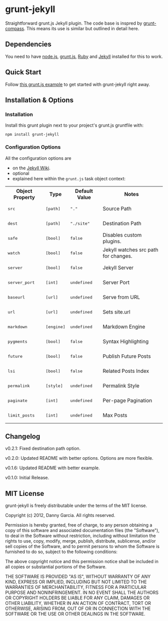 # grunt-jekyll

Straightforward grunt.js Jekyll plugin. The code base is inspred by [grunt-compass](https://github.com/kahlil/grunt-compass). This means its use is similar but outlined in detail here.

## Dependencies

You need to have [node.js](http://nodejs.org/), [grunt.js](https://github.com/cowboy/grunt), [Ruby](http://www.ruby-lang.org/) and [Jekyll](https://github.com/mojombo/jekyll/) installed for this to work.

## Quick Start

Follow [this grunt.js example](https://gist.github.com/3753650) to get started with grunt-jekyll right away.

## Installation & Options

### Installation

Install this grunt plugin next to your project's grunt.js gruntfile with:
	
	npm install grunt-jekyll

### Configuration Options

All the configuration options are

 * on the [Jekyll Wiki](https://github.com/mojombo/jekyll/wiki/configuration).
 * optional
 *  explained here within the `grunt.js` task object context:

<table>
	<tr>
		<th>Object Property</th>
		<th>Type</th>
		<th>Default Value</th>
		<th>Notes</th>
	</tr>
	<tr>
		<td><pre>src</pre></td>
		<td><pre>[path]</pre></td>
		<td><pre>"."</pre></td>
		<td>Source Path</td>
	</tr>
	<tr>
		<td><pre>dest</pre></td>
		<td><pre>[path]</pre></td>
		<td><pre>"./site"</pre></td>
		<td>Destination Path</td>
	</tr>
	<tr>
		<td><pre>safe</pre></td>
		<td><pre>[bool]</pre></td>
		<td><pre>false</pre></td>
		<td>Disables custom plugins.</td>
	</tr>
	<tr>
		<td><pre>watch</pre></td>
		<td><pre>[bool]</pre></td>
		<td><pre>false</pre></td>
		<td>Jekyll watches src path for changes.</td>
	</tr>
	<tr>
		<td><pre>server</pre></td>
		<td><pre>[bool]</pre></td>
		<td><pre>false</pre></td>
		<td>Jekyll Server</td>
	</tr>
	<tr>
		<td><pre>server_port</pre></td>
		<td><pre>[int]</pre></td>
		<td><pre>undefined</pre></td>
		<td>Server Port</td>
	</tr>
	<tr>
		<td><pre>baseurl</pre></td>
		<td><pre>[url]</pre></td>
		<td><pre>undefined</pre></td>
		<td>Serve from URL</td>
	</tr>
	<tr>
		<td><pre>url</pre></td>
		<td><pre>[url]</pre></td>
		<td><pre>undefined</pre></td>
		<td>Sets site.url</td>
	</tr>
	<tr>
		<td><pre>markdown</pre></td>
		<td><pre>[engine]</pre></td>
		<td><pre>undefined</pre></td>
		<td>Markdown Engine</td>
	</tr>
	<tr>
		<td><pre>pygments</pre></td>
		<td><pre>[bool]</pre></td>
		<td><pre>false</pre></td>
		<td>Syntax Highlighting</td>
	</tr>
	<tr>
		<td><pre>future</pre></td>
		<td><pre>[bool]</pre></td>
		<td><pre>false</pre></td>
		<td>Publish Future Posts</td>
	</tr>
	<tr>
		<td><pre>lsi</pre></td>
		<td><pre>[bool]</pre></td>
		<td><pre>false</pre></td>
		<td>Related Posts Index</td>
	</tr>
	<tr>
		<td><pre>permalink</pre></td>
		<td><pre>[style]</pre></td>
		<td><pre>undefined</pre></td>
		<td>Permalink Style</td>
	</tr>
	<tr>
		<td><pre>paginate</pre></td>
		<td><pre>[int]</pre></td>
		<td><pre>undefined</pre></td>
		<td>Per-page Pagination</td>
	</tr>
	<tr>
		<td><pre>limit_posts</pre></td>
		<td><pre>[int]</pre></td>
		<td><pre>undefined</pre></td>
		<td>Max Posts</td>
	</tr>
</table>


## Changelog

v0.2.1: Fixed destination path option.

v0.2.0: Updated README with better options. Options are more flexible.

v0.1.6: Updated README with better example.

v0.1.0: Initial Release.


## MIT License

grunt-jekyll is freely distributable under the terms of the MIT license.

Copyright (c) 2012, Danny Garcia. All rights reserved.

Permission is hereby granted, free of charge, to any person obtaining a copy of this software and associated documentation
files (the "Software"), to deal in the Software without restriction, including without limitation the rights to use,
copy, modify, merge, publish, distribute, sublicense, and/or sell copies of the Software, and to permit persons to whom the Software is furnished to do so, subject to the following conditions:

The above copyright notice and this permission notice shall be included in all copies or substantial portions of the Software.

THE SOFTWARE IS PROVIDED "AS IS", WITHOUT WARRANTY OF ANY KIND, EXPRESS OR IMPLIED, INCLUDING BUT NOT LIMITED TO THE WARRANTIES OF MERCHANTABILITY, FITNESS FOR A PARTICULAR PURPOSE AND NONINFRINGEMENT. IN NO EVENT SHALL THE AUTHORS OR COPYRIGHT HOLDERS BE LIABLE FOR ANY CLAIM, DAMAGES OR OTHER LIABILITY, WHETHER IN AN ACTION OF CONTRACT, TORT OR OTHERWISE, ARISING FROM, OUT OF OR IN CONNECTION WITH THE SOFTWARE OR THE USE OR OTHER DEALINGS IN THE SOFTWARE.
